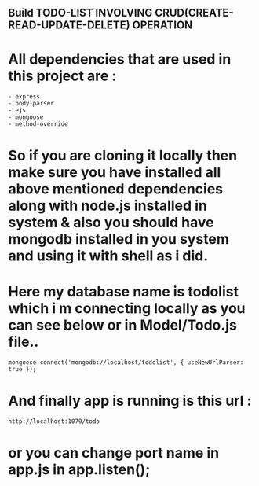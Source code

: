 ## Build TODO-LIST INVOLVING CRUD(CREATE-READ-UPDATE-DELETE) OPERATION 
# All dependencies that are used in this project are :
```
- express
- body-parser
- ejs
- mongoose
- method-override

```

# So if you are cloning it locally then make sure you have installed all above mentioned dependencies along with node.js installed in system & also you should have mongodb installed in you system and using it with shell as i did.
# Here my database name is todolist which i m connecting locally as you can see below or in Model/Todo.js file..

` mongoose.connect('mongodb://localhost/todolist', {
  useNewUrlParser: true
}); 
`
# And finally app is running is this url : 
`http://localhost:1079/todo`
# or you can change port name in app.js in app.listen();


